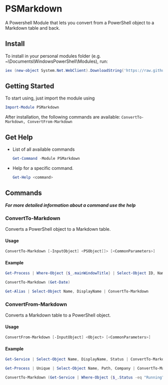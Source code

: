 # PSMarkdown
A Powershell Module that lets you convert from a PowerShell object to a Markdown table and back.

## Install

To install in your personal modules folder (e.g. ~\Documents\WindowsPowerShell\Modules), run:

```powershell
iex (new-object System.Net.WebClient).DownloadString('https://raw.github.com/ishu3101/PSMarkdown/master/Install.ps1')
```

## Getting Started

To start using, just import the module using

```powershell
Import-Module PSMarkdown
```

After installation, the following commands are available: `ConvertTo-Markdown, ConvertFrom-Markdown`

## Get Help

* List of all available commands

    ```powershell
	Get-Command -Module PSMarkdown
    ```

* Help for a specific command.

    ```powershell
	Get-Help <command>
    ```

## Commands

***For more detailed information about a command use the help***

### ConvertTo-Markdown
Converts a PowerShell object to a Markdown table.

#### Usage
```powershell
ConvertTo-Markdown [-InputObject] <PSObject[]> [<CommonParameters>]
```

#### Example

```powershell
Get-Process | Where-Object {$_.mainWindowTitle} | Select-Object ID, Name, Path, Company | ConvertTo-Markdown
```

```powershell
ConvertTo-Markdown (Get-Date)
```

```powershell
Get-Alias | Select-Object Name, DisplayName | ConvertTo-Markdown
```

### ConvertFrom-Markdown
Converts a Markdown table to a PowerShell object.

#### Usage
```powershell
ConvertFrom-Markdown [-InputObject] <Object> [<CommonParameters>]
```

#### Example

```powershell
Get-Service | Select-Object Name, DisplayName, Status | ConvertTo-Markdown | ConvertFrom-Markdown
```

```powershell
Get-Process | Unique | Select-Object Name, Path, Company | ConvertTo-Markdown | ConvertFrom-Markdown
```

```powershell
ConvertTo-Markdown (Get-Service | Where-Object {$_.Status -eq "Running"} | Select-Object Name, DisplayName, Status) | ConvertFrom-Markdown
```

